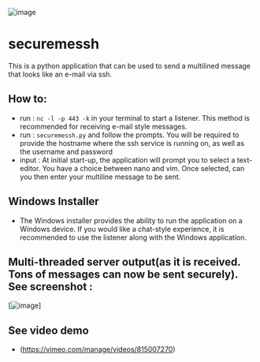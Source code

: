![image](https://user-images.githubusercontent.com/101802030/229880570-edc35d5f-addc-438d-9a0a-a825150f24d4.png)


# securemessh
This is a python application that can be used to send a multilined message that looks like an e-mail via ssh.

## How to:
- run : `nc -l -p 443 -k` in your terminal to start a listener. This method is recommended for receiving e-mail style messages.
- run : `securemessh.py` and follow the prompts. You will be required to provide the hostname where the ssh service is running on, as well as the username and password
- input : At initial start-up, the application will prompt you to select a text-editor. You have a choice between nano and vim. Once selected, can you then enter your multiline message to be sent.

## Windows Installer
- The Windows installer provides the ability to run the application on a Windows device. If you would like a chat-style experience, it is recommended to use the listener along with the Windows application.

## Multi-threaded server output(as it is received. Tons of messages can now be sent securely). See screenshot :

[![image](https://user-images.githubusercontent.com/101802030/229977759-e0223fe0-15de-4aaa-9916-a45eb626fe14.png)]

## See video demo
- (https://vimeo.com/manage/videos/815007270)
